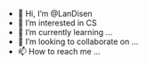 - 👋 Hi, I’m @LanDisen
- 👀 I’m interested in CS
- 🌱 I’m currently learning ...
- 💞️ I’m looking to collaborate on ...
- 📫 How to reach me ...

<!---
LanDisen/LanDisen is a ✨ special ✨ repository because its `README.md` (this file) appears on your GitHub profile.
You can click the Preview link to take a look at your changes.
--->
